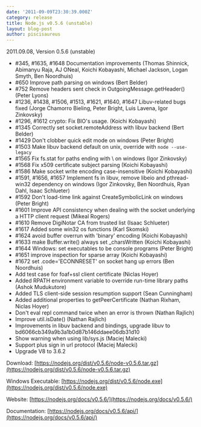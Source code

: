 ```yaml
---
date: '2011-09-09T23:30:39.000Z'
category: release
title: Node.js v0.5.6 (unstable)
layout: blog-post
author: piscisaureus
---
```


2011.09.08, Version 0.5.6 (unstable)

- #345, #1635, #1648 Documentation improvements (Thomas Shinnick, Abimanyu Raja, AJ ONeal, Koichi Kobayashi, Michael Jackson, Logan Smyth, Ben Noordhuis)
- #650 Improve path parsing on windows (Bert Belder)
- #752 Remove headers sent check in OutgoingMessage.getHeader() (Peter Lyons)
- #1236, #1438, #1506, #1513, #1621, #1640, #1647 Libuv-related bugs fixed (Jorge Chamorro Bieling, Peter Bright, Luis Lavena, Igor Zinkovsky)
- #1296, #1612 crypto: Fix BIO's usage. (Koichi Kobayashi)
- #1345 Correctly set socket.remoteAddress with libuv backend (Bert Belder)
- #1429 Don't clobber quick edit mode on windows (Peter Bright)
- #1503 Make libuv backend default on unix, override with `node --use-legacy`
- #1565 Fix fs.stat for paths ending with \\ on windows (Igor Zinkovsky)
- #1568 Fix x509 certificate subject parsing (Koichi Kobayashi)
- #1586 Make socket write encoding case-insensitive (Koichi Kobayashi)
- #1591, #1656, #1657 Implement fs in libuv, remove libeio and pthread-win32 dependency on windows (Igor Zinkovsky, Ben Noordhuis, Ryan Dahl, Isaac Schlueter)
- #1592 Don't load-time link against CreateSymbolicLink on windows (Peter Bright)
- #1601 Improve API consistency when dealing with the socket underlying a HTTP client request (Mikeal Rogers)
- #1610 Remove DigiNotar CA from trusted list (Isaac Schlueter)
- #1617 Added some win32 os functions (Karl Skomski)
- #1624 avoid buffer overrun with 'binary' encoding (Koichi Kobayashi)
- #1633 make Buffer.write() always set \_charsWritten (Koichi Kobayashi)
- #1644 Windows: set executables to be console programs (Peter Bright)
- #1651 improve inspection for sparse array (Koichi Kobayashi)
- #1672 set .code='ECONNRESET' on socket hang up errors (Ben Noordhuis)
- Add test case for foaf+ssl client certificate (Niclas Hoyer)
- Added RPATH environment variable to override run-time library paths (Ashok Mudukutore)
- Added TLS client-side session resumption support (Sean Cunningham)
- Added additional properties to getPeerCertificate (Nathan Rixham, Niclas Hoyer)
- Don't eval repl command twice when an error is thrown (Nathan Rajlich)
- Improve util.isDate() (Nathan Rajlich)
- Improvements in libuv backend and bindings, upgrade libuv to bd6066cb349a9b3a1b0d87b146ddaee06db31d10
- Show warning when using lib/sys.js (Maciej Malecki)
- Support plus sign in url protocol (Maciej Malecki)
- Upgrade V8 to 3.6.2

Download: [https://nodejs.org/dist/v0.5.6/node-v0.5.6.tar.gz](https://nodejs.org/dist/v0.5.6/node-v0.5.6.tar.gz)

Windows Executable: [https://nodejs.org/dist/v0.5.6/node.exe](https://nodejs.org/dist/v0.5.6/node.exe)

Website: [https://nodejs.org/docs/v0.5.6/](https://nodejs.org/docs/v0.5.6/)

Documentation: [https://nodejs.org/docs/v0.5.6/api/](https://nodejs.org/docs/v0.5.6/api/)
